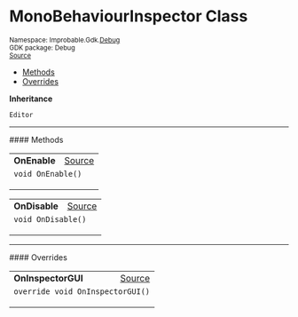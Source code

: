 
# MonoBehaviourInspector Class
<sup>
Namespace: Improbable.Gdk.<a href="{{urlRoot}}/api/debug-index">Debug</a><br/>
GDK package: Debug<br/>
<a href="https://www.github.com/spatialos/gdk-for-unity/blob/180a1fc2/workers/unity/Packages/io.improbable.gdk.debug/MonoBehaviourInspector.cs/#L17">Source</a>
<style>
a code {
                    padding: 0em 0.25em!important;
}
code {
                    background-color: #ffffff!important;
}
</style>
</sup>
<nav id="pageToc" class="page-toc"><ul><li><a href="#methods">Methods</a>
<li><a href="#overrides">Overrides</a>
</ul></nav>



</p>

<b>Inheritance</b>

<code>Editor</code>











</p>
<hr style="width:100%; border-top-color:#d8d8d8" />
#### Methods


</p>




<table width="100%">
    <tr>
        <td style="border-right:none"><a id="onenable"></a><b>OnEnable</b></td>
        <td style="border-left:none; text-align:right"><a href="https://www.github.com/spatialos/gdk-for-unity/blob/180a1fc2/workers/unity/Packages/io.improbable.gdk.debug/MonoBehaviourInspector.cs/#L38">Source</a></td>
    </tr>
    <tr>
        <td colspan="2">
<code>void OnEnable()</code></p>






</td>
    </tr>
</table>


<table width="100%">
    <tr>
        <td style="border-right:none"><a id="ondisable"></a><b>OnDisable</b></td>
        <td style="border-left:none; text-align:right"><a href="https://www.github.com/spatialos/gdk-for-unity/blob/180a1fc2/workers/unity/Packages/io.improbable.gdk.debug/MonoBehaviourInspector.cs/#L97">Source</a></td>
    </tr>
    <tr>
        <td colspan="2">
<code>void OnDisable()</code></p>






</td>
    </tr>
</table>




</p>
<hr style="width:100%; border-top-color:#d8d8d8" />
#### Overrides


</p>




<table width="100%">
    <tr>
        <td style="border-right:none"><a id="oninspectorgui"></a><b>OnInspectorGUI</b></td>
        <td style="border-left:none; text-align:right"><a href="https://www.github.com/spatialos/gdk-for-unity/blob/180a1fc2/workers/unity/Packages/io.improbable.gdk.debug/MonoBehaviourInspector.cs/#L110">Source</a></td>
    </tr>
    <tr>
        <td colspan="2">
<code>override void OnInspectorGUI()</code></p>






</td>
    </tr>
</table>




